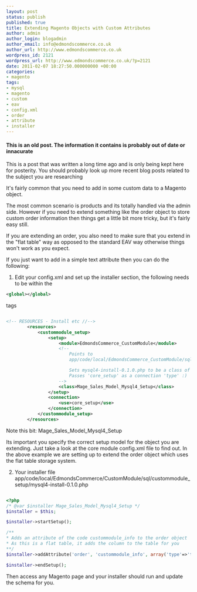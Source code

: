 ```yaml
---
layout: post
status: publish
published: true
title: Extending Magento Objects with Custom Attributes
author: admin
author_login: blogadmin
author_email: info@edmondscommerce.co.uk
author_url: http://www.edmondscommerce.co.uk
wordpress_id: 2121
wordpress_url: http://www.edmondscommerce.co.uk/?p=2121
date: 2011-02-07 18:27:50.000000000 +00:00
categories:
- magento
tags:
- mysql
- magento
- custom
- eav
- config.xml
- order
- attribute
- installer
---
```

<div class="oldpost"><h4>This is an old post. The information it contains is probably out of date or innacurate</h4>
<p>
This is a post that was written a long time ago and is only being kept here for posterity.
You should probably look up more recent blog posts related to the subject you are researching
</p>
</div>
It's fairly common that you need to add in some custom data to a Magento object. 

The most common scenario is products and its totally handled via the admin side. However if you need to extend something like the order object to store custom order information then things get a little bit more tricky, but it's fairly easy still.

If you are extending an order, you also need to make sure that you extend in the "flat table" way as opposed to the standard EAV way otherwise things won't work as you expect.

If you just want to add in a simple text attribute then you can do the following:

1. Edit your config.xml and set up the installer section, the following needs to be within the 

``` xml
<global></global>
```
 tags

```xml

<!-- RESOURCES - Install etc //-->
        <resources>
            <custommodule_setup>
                <setup>
                    <module>EdmondsCommerce_CustomModule</module>
                    <!--
                    	Points to
                    	app/code/local/EdmondsCommerce_CustomModule/sql/custommodule_setup/mysql4-install-0.0.1.php

                    	Sets mysql4-install-0.1.0.php to be a class of type Mage_Sales_Model_Mysql4_Setup
                    	Passes 'core_setup' as a connection 'type' :)
                    -->
                    <class>Mage_Sales_Model_Mysql4_Setup</class>
                </setup>
                <connection>
                    <use>core_setup</use>
                </connection>
            </custommodule_setup>
        </resources>

```

Note this bit:
<class>Mage_Sales_Model_Mysql4_Setup</class>

Its important you specify the correct setup model for the object you are extending. Just take a look at the core module config.xml file to find out. In the above example we are setting up to extend the order object which uses the flat table storage system.

2. Your installer file
app/code/local/EdmondsCommerce/CustomModule/sql/custommodule_setup/mysql4-install-0.1.0.php

```php

<?php
/* @var $installer Mage_Sales_Model_Mysql4_Setup */
$installer = $this;

$installer->startSetup();

/**
* Adds an attribute of the code custommodule_info to the order object
* As this is a flat table, it adds the column to the table for you
**/
$installer->addAttribute('order', 'custommodule_info', array('type'=>'text'));

$installer->endSetup();

```

Then access any Magento page and your installer should run and update the schema for you.

